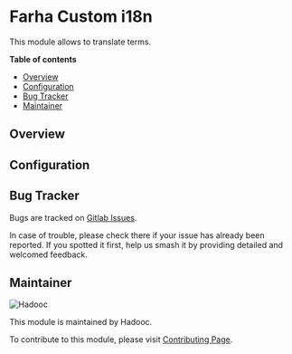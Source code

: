 # Farha Custom i18n

This module allows to translate terms.

**Table of contents**

- [Overview](#overview)
- [Configuration](#configuration)
- [Bug Tracker](#bug-tracker)
- [Maintainer](#maintainer)

## Overview

## Configuration

## Bug Tracker

Bugs are tracked on [Gitlab Issues](https://gitlab.com/hadooc/odoo-sa/custom/farha_logistic/-/issues).

In case of trouble, please check there if your issue has already been reported. If you spotted it first, help us smash
it by providing detailed and welcomed feedback.

## Maintainer

![Hadooc](https://hadooc.com/logo)

This module is maintained by Hadooc.

To contribute to this module, please visit [Contributing Page](https://gitlab.com/hadooc/extra/wikis/Contributing).
